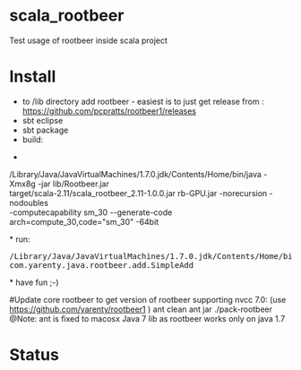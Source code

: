 # scala_rootbeer
Test usage of rootbeer inside scala project

# Install
* to /lib directory add rootbeer - easiest is to just get release from : https://github.com/pcpratts/rootbeer1/releases
* sbt eclipse
* sbt package
* build:
* <pre>
/Library/Java/JavaVirtualMachines/1.7.0.jdk/Contents/Home/bin/java -Xmx8g -jar lib/Rootbeer.jar \
    target/scala-2.11/scala_rootbeer_2.11-1.0.0.jar rb-GPU.jar -norecursion -nodoubles \
    -computecapability sm_30 --generate-code arch=compute_30,code="sm_30" -64bit

</pre>
* run:
<pre>
/Library/Java/JavaVirtualMachines/1.7.0.jdk/Contents/Home/bin/java -Xmx8g -cp rb-GPU.jar \
com.yarenty.java.rootbeer.add.SimpleAdd 
</pre>
* have fun ;-)


#Update core rootbeer
to get version of rootbeer supporting nvcc 7.0: (use https://github.com/yarenty/rootbeer1 )
  ant clean
  ant jar
  ./pack-rootbeer
@Note: ant is fixed to macosx Java 7 lib as rootbeer works only on java 1.7






# Status


